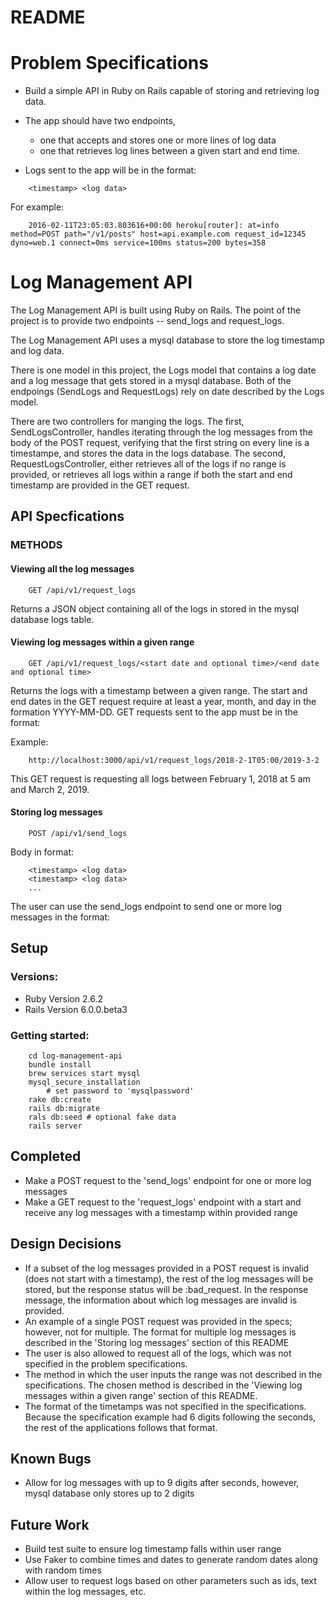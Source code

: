 # README

# Problem Specifications

* Build a simple API in Ruby on Rails capable of storing and retrieving log data. 
* The app should have two endpoints, 
    * one that accepts and stores one or more lines of log data
    * one that retrieves log lines between a given start and end time. 

* Logs sent to the app will be in the format:

```
    <timestamp> <log data>
```

For example:

```
    2016-02-11T23:05:03.803616+00:00 heroku[router]: at=info method=POST path="/v1/posts" host=api.example.com request_id=12345 dyno=web.1 connect=0ms service=100ms status=200 bytes=358

```

# Log Management API

The Log Management API is built using Ruby on Rails. The point of the project is to provide two endpoints -- send_logs and request_logs. 

The Log Management API uses a mysql database to store the log timestamp and log data.

There is one model in this project, the Logs model that contains a log date and a log message that gets stored in a mysql database. Both of the endpoings (SendLogs and RequestLogs) rely on date described by the Logs model.

There are two controllers for manging the logs. The first, SendLogsController, handles iterating through the log messages from the body of the POST request, verifying that the first string on every line is a timestampe, and stores the data in the logs database. The second, RequestLogsController, either retrieves all of the logs if no range is provided, or retrieves all logs within a range if both the start and end timestamp are provided in the GET request.

## API Specfications 

### METHODS
#### Viewing all the log messages
```
    GET /api/v1/request_logs
```
Returns a JSON object containing all of the logs in stored in the mysql database logs table.


#### Viewing log messages within a given range
```
    GET /api/v1/request_logs/<start date and optional time>/<end date and optional time>
```
Returns the logs with a timestamp between a given range. The start and end dates in the GET request require at least a year, month, and day in the formation YYYY-MM-DD. GET requests sent to the app must be in the format: 

Example:
```
    http://localhost:3000/api/v1/request_logs/2018-2-1T05:00/2019-3-2
```
This GET request is requesting all logs between February 1, 2018 at 5 am and March 2, 2019.

#### Storing log messages
```
    POST /api/v1/send_logs
```

Body in format:
```
    <timestamp> <log data>
    <timestamp> <log data>
    ...
```
The user can use the send_logs endpoint to send one or more log messages in the format:


## Setup

### Versions:
* Ruby Version 2.6.2
* Rails Version 6.0.0.beta3

### Getting started:
```
    cd log-management-api
    bundle install
    brew services start mysql
    mysql_secure_installation
        # set password to 'mysqlpassword'
    rake db:create
    rails db:migrate
    rals db:seed # optional fake data
    rails server
```

## Completed

* Make a POST request to the 'send_logs' endpoint for one or more log messages
* Make a GET request to the 'request_logs' endpoint with a start and receive any log messages with a timestamp within provided range

## Design Decisions

* If a subset of the log messages provided in a POST request is invalid (does not start with a timestamp), the rest of the log messages will be stored, but the response status will be :bad_request. In the response message, the information about which log messages are invalid is provided.
* An example of a single POST request was provided in the specs; however, not for multiple. The format for multiple log messages is described in the 'Storing log messages' section of this README
* The user is also allowed to request all of the logs, which was not specified in the problem specifications.
* The method in which the user inputs the range was not described in the specifications. The chosen method is described in the 'Viewing log messages within a given range' section of this README.
* The format of the timetamps was not specified in the specifications. Because the specification example had 6 digits following the seconds, the rest of the applications follows that format.

## Known Bugs
* Allow for log messages with up to 9 digits after seconds, however, mysql database only stores up to 2 digits

## Future Work
* Build test suite to ensure log timestamp falls within user range
* Use Faker to combine times and dates to generate random dates along with random times
* Allow user to request logs based on other parameters such as ids, text within the log messages, etc.
